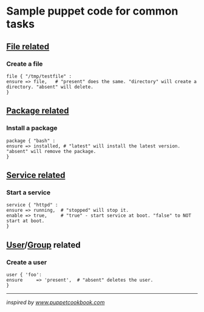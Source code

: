 # Sample puppet code for common tasks

## [File related](https://docs.puppet.com/puppet/4.7/types/file.html)

### Create a file
  
  ```
  file { "/tmp/testfile" :
  ensure => file,   # "present" does the same. "directory" will create a directory. "absent" will delete.
  }
  
  ``` 

## [Package related](https://docs.puppet.com/puppet/4.7/types/package.html)

### Install a package
  
  ```
  package { "bash" :
  ensure => installed, # "latest" will install the latest version. "absent" will remove the package.
  }
  ```


## [Service related](https://docs.puppet.com/puppet/4.7/types/service.html)

### Start a service

  ```
  service { "httpd" :
  ensure => running,  # "stopped" will stop it.
  enable => true,     # "true" - start service at boot. "false" to NOT start at boot.
  }
  ```


## [User](https://docs.puppet.com/puppet/4.7/types/user.html)/[Group](https://docs.puppet.com/puppet/4.7/types/group.html) related

### Create a user
  
  ```
  user { 'foo':
  ensure     => 'present',  # "absent" deletes the user.
  }
  ```



---
_inspired by www.puppetcookbook.com_
